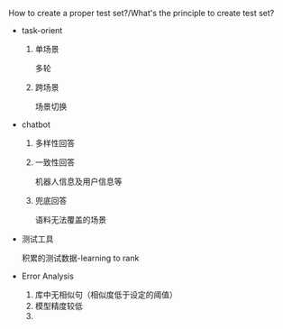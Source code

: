 How to create a proper test set?/What's the principle to create test set?

+ task-orient

  1. 单场景

     多轮

  2. 跨场景

     场景切换

+ chatbot

  1. 多样性回答

  2. 一致性回答

     机器人信息及用户信息等

  3. 兜底回答

     语料无法覆盖的场景


+ 测试工具

  积累的测试数据-learning to rank

+ Error Analysis

  1. 库中无相似句（相似度低于设定的阈值）
  2. 模型精度较低
  3. 